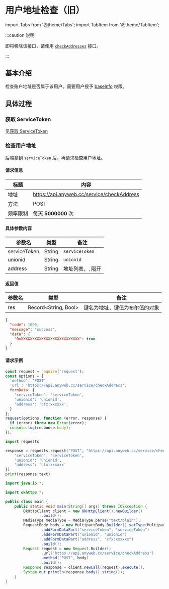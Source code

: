 # 用户地址检查（旧）

import Tabs from '@theme/Tabs'; import TabItem from '@theme/TabItem';

:::caution 说明

即将移除该接口，请使用 [`checkAddresses`](https://wiki.anyweb.cc/docs/Service/checkAddresses) 接口。

:::

## 基本介绍

检查账户地址是否属于该用户。需要用户授予 [baseInfo](https://wiki.anyweb.cc/docs/usage#conflux) 权限。

## 具体过程

### 获取 ServiceToken

见[获取 ServiceToken](https://wiki.anyweb.cc/docs/service/ServiceToken)

### 检查用户地址

后端拿到 `serviceToken` 后，再请求检查用户地址。

#### 请求信息

| 标题   | 内容                                         |
|------|--------------------------------------------|
| 地址   | https://api.anyweb.cc/service/checkAddress |
| 方法   | POST                                       |
| 频率限制 | 每天 **5000000** 次                           |

#### 具体参数内容

| 参数名          | 类型      | 备注             |
|--------------|---------|----------------|
| serviceToken | String  | `serviceToken` |
| unionid      | String  | `unionid`      |
| address      | String | 地址列表，`,`隔开     |

#### 返回值

| 参数名 | 类型                       | 备注               | 
|-----|--------------------------|------------------| 
| res | Record<String, Bool>     | 键名为地址，键值为布尔值的对象  |

```json
{
  "code": 1000,
  "message": "success",
  "data": {
    "0xXXXXXXXXXXXXXXXXXXXXXXXXXX": true
  }
}
```

#### 请求示例

<Tabs>
<TabItem value="js" label="Node">

```javascript
const request = require('request');
const options = {
  'method': 'POST',
  'url': 'https://api.anyweb.cc/service/checkAddress',
  formData: {
    'serviceToken': 'serviceToken',
    'unionid': 'unionid',
    'address': 'cfx:xxxxxx',
  }
};
request(options, function (error, response) {
  if (error) throw new Error(error);
  console.log(response.body);
});
```

</TabItem>
<TabItem value="py" label="Python">

```py
import requests

response = requests.request("POST", "https://api.anyweb.cc/service/checkAddress", data={
    'serviceToken': 'serviceToken',
    'unionid': 'unionid',
    'address': 'cfx:xxxxxx'
})
print(response.text)
```

</TabItem>
<TabItem value="java" label="Java">

```java
import java.io.*;

import okhttp3.*;

public class main {
    public static void main(String[] args) throws IOException {
        OkHttpClient client = new OkHttpClient().newBuilder()
                .build();
        MediaType mediaType = MediaType.parse("text/plain");
        RequestBody body = new MultipartBody.Builder().setType(MultipartBody.FORM)
                .addFormDataPart("serviceToken", "serviceToken")
                .addFormDataPart("unionid", "unionid")
                .addFormDataPart("address", "cfx:xxxxxx")
                .build();
        Request request = new Request.Builder()
                .url("https://api.anyweb.cc/service/checkAddress")
                .method("POST", body)
                .build();
        Response response = client.newCall(request).execute();
        System.out.println(response.body().string());
    }
}

```

</TabItem>
</Tabs>


